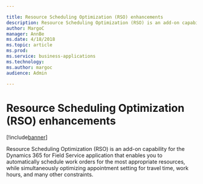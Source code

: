 ```yaml
---

title: Resource Scheduling Optimization (RSO) enhancements
description: Resource Scheduling Optimization (RSO) is an add-on capability for the Dynamics 365 for Field Service application that enables you to automatically schedule work orders for the most appropriate resources, while simultaneously optimizing appointment setting for travel time, work hours, and many other constraints.
author: MargoC
manager: AnnBe
ms.date: 4/18/2018
ms.topic: article
ms.prod: 
ms.service: business-applications
ms.technology: 
ms.author: margoc
audience: Admin

---
```

#  Resource Scheduling Optimization (RSO) enhancements 




[!include[banner](../../../includes/banner.md)]

Resource Scheduling Optimization (RSO) is an add-on capability for the Dynamics
365 for Field Service application that enables you to automatically schedule
work orders for the most appropriate resources, while simultaneously optimizing
appointment setting for travel time, work hours, and many other constraints.
